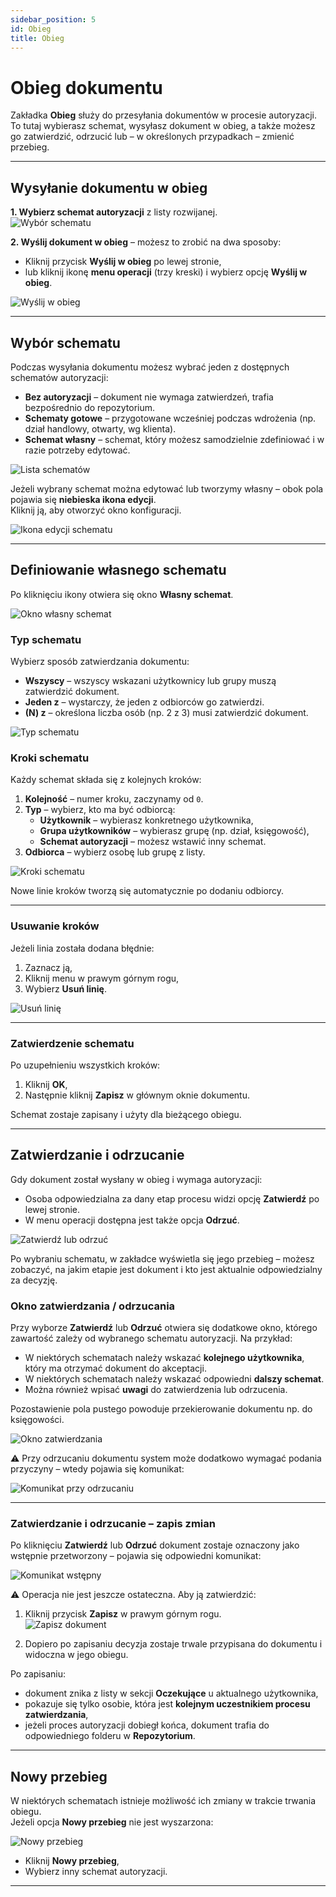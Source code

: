 ```yaml
---
sidebar_position: 5
id: Obieg
title: Obieg
---
```


# Obieg dokumentu  

Zakładka **Obieg** służy do przesyłania dokumentów w procesie autoryzacji.  
To tutaj wybierasz schemat, wysyłasz dokument w obieg, a także możesz go zatwierdzić, odrzucić lub – w określonych przypadkach – zmienić przebieg.  

---

## Wysyłanie dokumentu w obieg  

**1. Wybierz schemat autoryzacji** z listy rozwijanej.  
   ![Wybór schematu](/img/obieg1.png)  

**2. Wyślij dokument w obieg** – możesz to zrobić na dwa sposoby:  
   - Kliknij przycisk **Wyślij w obieg** po lewej stronie,  
   - lub kliknij ikonę **menu operacji** (trzy kreski) i wybierz opcję **Wyślij w obieg**.  

   ![Wyślij w obieg](/img/obieg.png)  

---

## Wybór schematu  

Podczas wysyłania dokumentu możesz wybrać jeden z dostępnych schematów autoryzacji:  

- **Bez autoryzacji** – dokument nie wymaga zatwierdzeń, trafia bezpośrednio do repozytorium.  
- **Schematy gotowe** – przygotowane wcześniej podczas wdrożenia (np. dział handlowy, otwarty, wg klienta).  
- **Schemat własny** – schemat, który możesz samodzielnie zdefiniować i w razie potrzeby edytować.  

![Lista schematów](/img/obieg_schematy.png)  

Jeżeli wybrany schemat można edytować lub tworzymy własny – obok pola pojawia się **niebieska ikona edycji**.  
Kliknij ją, aby otworzyć okno konfiguracji.  

![Ikona edycji schematu](/img/obieg_schemat_edycja.png)  

---

## Definiowanie własnego schematu  

Po kliknięciu ikony otwiera się okno **Własny schemat**.  

![Okno własny schemat](/img/obieg_schemat_okno.png)  

### Typ schematu  

Wybierz sposób zatwierdzania dokumentu:  
- **Wszyscy** – wszyscy wskazani użytkownicy lub grupy muszą zatwierdzić dokument.  
- **Jeden z** – wystarczy, że jeden z odbiorców go zatwierdzi.  
- **(N) z** – określona liczba osób (np. 2 z 3) musi zatwierdzić dokument.  

![Typ schematu](/img/obieg_schemat_typ.png)  

### Kroki schematu  

Każdy schemat składa się z kolejnych kroków:  

1. **Kolejność** – numer kroku, zaczynamy od `0`.  
2. **Typ** – wybierz, kto ma być odbiorcą:  
   - **Użytkownik** – wybierasz konkretnego użytkownika,  
   - **Grupa użytkowników** – wybierasz grupę (np. dział, księgowość),  
   - **Schemat autoryzacji** – możesz wstawić inny schemat.  
3. **Odbiorca** – wybierz osobę lub grupę z listy.  

![Kroki schematu](/img/obieg_schemat_kroki.png)  

Nowe linie kroków tworzą się automatycznie po dodaniu odbiorcy.  

---

### Usuwanie kroków  

Jeżeli linia została dodana błędnie:  
1. Zaznacz ją,  
2. Kliknij menu w prawym górnym rogu,  
3. Wybierz **Usuń linię**.  

![Usuń linię](/img/obieg_schemat_usun.png)  

---

### Zatwierdzenie schematu  

Po uzupełnieniu wszystkich kroków:  
1. Kliknij **OK**,  
2. Następnie kliknij **Zapisz** w głównym oknie dokumentu.  

Schemat zostaje zapisany i użyty dla bieżącego obiegu. 

---

## Zatwierdzanie i odrzucanie  

Gdy dokument został wysłany w obieg i wymaga autoryzacji:  
- Osoba odpowiedzialna za dany etap procesu widzi opcję **Zatwierdź** po lewej stronie.  
- W menu operacji dostępna jest także opcja **Odrzuć**.  

![Zatwierdź lub odrzuć](/img/obieg2.png)  

Po wybraniu schematu, w zakładce wyświetla się jego przebieg – możesz zobaczyć, na jakim etapie jest dokument i kto jest aktualnie odpowiedzialny za decyzję.  

### Okno zatwierdzania / odrzucania  

Przy wyborze **Zatwierdź** lub **Odrzuć** otwiera się dodatkowe okno, którego zawartość zależy od wybranego schematu autoryzacji. Na przykład:

- W niektórych schematach należy wskazać **kolejnego użytkownika**, który ma otrzymać dokument do akceptacji.
- W niektórych schematach należy wskazać odpowiedni **dalszy schemat**.
- Można również wpisać **uwagi** do zatwierdzenia lub odrzucenia.

Pozostawienie pola pustego powoduje przekierowanie dokumentu np. do księgowości.  

![Okno zatwierdzania](/img/obieg4.png)  

⚠️ Przy odrzucaniu dokumentu system może dodatkowo wymagać podania przyczyny – wtedy pojawia się komunikat:  

![Komunikat przy odrzucaniu](/img/obieg7.png)  



---

### Zatwierdzanie i odrzucanie – zapis zmian  

Po kliknięciu **Zatwierdź** lub **Odrzuć** dokument zostaje oznaczony jako wstępnie przetworzony – pojawia się odpowiedni komunikat:  

![Komunikat wstępny](/img/obieg5.png)  

⚠️ Operacja nie jest jeszcze ostateczna. Aby ją zatwierdzić:  

1. Kliknij przycisk **Zapisz** w prawym górnym rogu.  
   ![Zapisz dokument](/img/obieg6.png)  

2. Dopiero po zapisaniu decyzja zostaje trwale przypisana do dokumentu i widoczna w jego obiegu.

Po zapisaniu:  
- dokument znika z listy w sekcji **Oczekujące** u aktualnego użytkownika,  
- pokazuje się tylko osobie, która jest **kolejnym uczestnikiem procesu zatwierdzania**,  
- jeżeli proces autoryzacji dobiegł końca, dokument trafia do odpowiedniego folderu w **Repozytorium**.  

---

## Nowy przebieg  

W niektórych schematach istnieje możliwość ich zmiany w trakcie trwania obiegu.  
Jeżeli opcja **Nowy przebieg** nie jest wyszarzona:  

![Nowy przebieg](/img/obieg3.png) 

- Kliknij **Nowy przebieg**,  
- Wybierz inny schemat autoryzacji.

---

